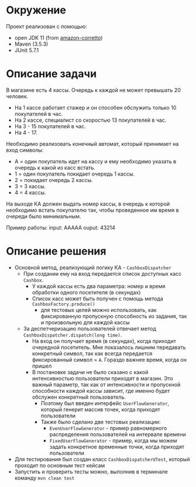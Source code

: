 # Окружение

Проект реализован с помощью:
* open JDK 11 (from [amazon-corretto](https://docs.aws.amazon.com/corretto/latest/corretto-11-ug/downloads-list.html))
* Maven (3.5.3)
* JUnit 5.7.1

# Описание задачи

В магазине есть 4 кассы. Очередь к каждой не может превышать 20 человек.
* На 1 кассе работает стажер и он способен обслужить только 10 покупателей в час.
* На 2 кассе, специалист со скоростью 13 покупателей в час.
* На 3 - 15 покупателей в час.
* На 4 - 17.

Необходимо реализовать конечный автомат, который принимает на вход символы:
* A = один покупатель идет на кассу и ему необходимо указать в очередь к какой из касс встать.
* 1 = один покупатель покидает очередь 1 кассы.
* 2 = покидает очередь 2 кассы.
* 3 = 3 кассы.
* 4 = 4 кассы.

На выходе КА должен выдать номер кассы, в очередь к которой необходимо встать покупателю так, чтобы проведенное им время в очереди было минимальным.

Пример работы:
input: ААААА
ouput: 43214

# Описание решения
* Основной метод, реализующий логику КА - `CashboxDispatcher` 
  * При создании ему на вход передается список доступных касс `Cashbox`. 
    * У каждой кассы есть два параметра: номер и время обработки одного посетителя (в секундах)
    * Список касс может быть получен с помощь метода `CashboxFactory.produce()`
      * для тестовых целей можно использовать, как фиксированную пропускную способность из задания, так и произвольную для каждой кассы 
  * За деспетчеризацию пользователей отвечает метод `CashboxDispatcher.dispatch(long time)`.
    * На вход он получает время (в секундах), когда приходит очередной посетитель. Мне показалось лишним передавать конкретный символ, так как всегда передается фиксированный символ = `А`. Гораздо важнее время, когда он пришел 
    * В постановке задачи не было сказано с какой интенсивностью пользователи приходят в магазин. Это важный параметр, 
      так как от интенсивности и пропускной способности каждой кассы зависит, где именно будет обслужен конкретный пользователь.
      * Поэтому был введен интерфейс `UserFlowGenerator`, который генерит массив точек, когда приходят пользователи
      * Также было сделано две тестовых реализации:
        * `EvenUserFlowGenerator` - пример равномерного распределения пользователей на интервале времени
        * `FixedUserFlowGenerator` - пример, когда мы можем задать конкретное временные точки, когда приходят пользователи
* Для тестирования был создан класс `CashboxDispatcherUTest`, который проходит по основным тест кейсам
* Запустить и проверить тесты можно, выполнив в терминале команду `mvn clean test`